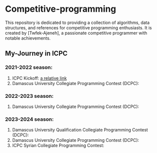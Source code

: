 # Competitive-programming

This repository is dedicated to providing a collection of algorithms, data structures, and references for competitive programming enthusiasts. It is created by [Twfek-Ajeneh], a passionate competitive programmer with notable achievements.

## My-Journey in ICPC

### 2021-2022 season:
   1. ICPC Kickoff:
          [a relative link](Certificates/2021-2022/kickoff)
   3. Damascus University Collegiate Programming Contest (DCPC):

### 2022-2023 season:
   1. Damascus University Collegiate Programming Contest (DCPC):

### 2023-2024 season:
   1. Damascus University Qualification Collegiate Programming Contest (DCPC):
   2. Damascus University Collegiate Programming Contest (DCPC):
   3. ICPC Syrian Collegiate Programming Contest:
